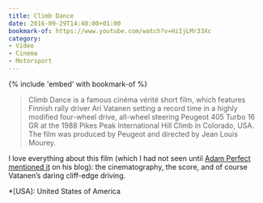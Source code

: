 ```yaml
---
title: Climb Dance
date: 2016-09-29T14:40:00+01:00
bookmark-of: https://www.youtube.com/watch?v=HiIjLMr33Xc
category:
- Video
- Cinema
- Motorsport
---
```

{% include 'embed' with bookmark-of %}

> Climb Dance is a famous cinéma vérité short film, which features Finnish rally driver Ari Vatanen setting a record time in a highly modified four-wheel drive, all-wheel steering Peugeot 405 Turbo 16 GR at the 1988 Pikes Peak International Hill Climb in Colorado, USA. The film was produced by Peugeot and directed by Jean Louis Mourey.

I love everything about this film (which I had not seen until [Adam Perfect mentioned it][1] on his blog): the cinematography, the score, and of course Vatanen’s daring cliff-edge driving.

[1]: https://www.supersonicfeet.com/photograph/manitou-and-pikes-peak-railway

*[USA]: United States of America
